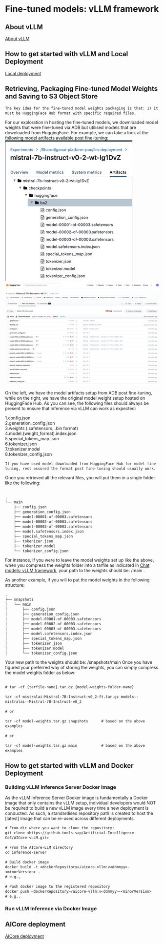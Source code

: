 # Fine-tuned models: vLLM framework
## About vLLM
[About vLLM](../chat-models/deployment.md#what-is-the-vllm-)

## How to get started with vLLM and Local Deployment
[Local deployment](../../llm-deployments/chat-models/deployment.md#installation)

## Retrieving, Packaging Fine-tuned Model Weights and Saving to S3 Object Store

``` Note
The key idea for the fine-tuned model weights packaging is that: 1) it must be HuggingFace Hub format with specific required files.
```
For our exploration in hosting the fine-tuned models, we downloaded model weights that were fine-tuned via ADB but utilised models that are downloaded from HuggingFace. For example, we can take a look at the following model artifacts available post fine-tuning:
![finetuned model weights](../../images/mistral-weights.png) ![mistral huggingface weights](../../images/mistral-huggingface-weights.png)

On the left, we have the model artifacts setup from ADB post fine-tuning, while on the right, we have the original model weight setup hosted on HuggingFace Hub. As you can see, the following files should always be present to ensure that inference via vLLM can work as expected:

1.config.json </br>
2.generation_config.json </br>
3.weights (.safetensors, .bin format) </br>
4.model.{weight_format).index.json </br>
5.special_tokens_map.json </br>
6.tokenizer.json </br>
7.tokenizer.model </br>
8.tokenizer_config.json </br>

```note
If you have used model downloaded from HuggingFace Hub for model fine-tuning, rest assured the format post fine-tuning should usually work.
```
Once you retrieved all the relevant files, you will put them in a single folder like the following:

```

.
└── main
    ├── config.json
    ├── generation_config.json
    ├── model-00001-of-00003.safetensors
    ├── model-00002-of-00003.safetensors
    ├── model-00003-of-00003.safetensors
    ├── model.safetensors.index.json
    ├── special_tokens_map.json
    ├── tokenizer.json
    ├── tokenizer.model
    └── tokenizer_config.json

```

For instance, if you were to leave the model weights set up like the above, when you compress the weights folder into a tarfile as indicated in [Chat  models: vLLM framework](../chat-models/deployment.md), your path to the weights should be: /main .

As another example, if you will to put the model weights in the following structure:
```
.
├── snapshots
│   └── main
│       ├── config.json
│       ├── generation_config.json
│       ├── model-00001-of-00003.safetensors
│       ├── model-00002-of-00003.safetensors
│       ├── model-00003-of-00003.safetensors
│       ├── model.safetensors.index.json
│       ├── special_tokens_map.json
│       ├── tokenizer.json
│       ├── tokenizer.model
│       └── tokenizer_config.json

```
Your new path to the weights should be: /snapshots/main
Once you have figured your preferred way of storing the weights, you can simply compress the model weights folder as below:

```

# tar -cf {tarfile-name}.tar.gz {model-weights-folder-name}

tar -cf mistralai-Mistral-7B-Instruct-v0_2-ft.tar.gz models--mistralai--Mistral-7B-Instruct-v0_2

# or

tar -cf model-weights.tar.gz snapshots      # based on the above examples

# or

tar -cf model-weights.tar.gz main           # based on the above examples

```
## How to get started with vLLM and Docker Deployment

### Building vLLM Inference Server Docker Image
As the vLLM Inference Server Docker image is fundamentally a Docker image that only contains the vLLM setup, individual developers would NOT be required to build a new vLLM image every time a new deployment is conducted. As such, a standardised repository path is created to host the [latest] image that can be re-used across different deployments.

```
# From dir where you want to clone the repository:
git clone <https://github.tools.sap/Artificial-Intelligence-CoE/AICore-vLLM.git>

# From the AICore-LLM directory
cd inference-server

# Build docker image
docker build -t <dockerRepository>/aicore-vllm:v<ddmmyy>-<minorVersion> .
# e.g.,

# Push docker image to the registered repository
docker push <dockerRepository>/aicore-vllm:v<ddmmyy>-<minorVersion>
# e.g.,

```

### Run vLLM Inference via Docker Image


## AICore deployment
[AICore deployment](../chat-models/deployment.md#vllm-deployment-on-sap-ai-core)


